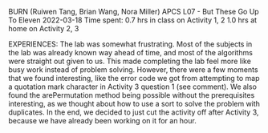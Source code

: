 BURN (Ruiwen Tang, Brian Wang, Nora Miller)
APCS
L07 - But These Go Up To Eleven
2022-03-18
Time spent:
0.7 hrs in class on Activity 1, 2
1.0 hrs at home on Activity 2, 3

EXPERIENCES:
The lab was somewhat frustrating.
Most of the subjects in the lab was already known way ahead of time, and most of the algorithms were straight out given to us.
This made completing the lab feel more like busy work instead of problem solving.
However, there were a few moments that we found interesting, like the error code we got from attempting to map a quotation mark character in Activity 3 question 1 (see comment).
We also found the arePermutation method being possible without the prerequisites interesting, as we thought about how to use a sort to solve the problem with duplicates.
In the end, we decided to just cut the activity off after Activity 3, because we have already been working on it for an hour.
